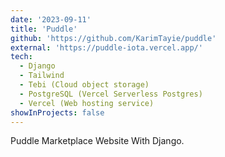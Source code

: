```yaml
---
date: '2023-09-11'
title: 'Puddle'
github: 'https://github.com/KarimTayie/puddle'
external: 'https://puddle-iota.vercel.app/'
tech:
  - Django
  - Tailwind
  - Tebi (Cloud object storage)
  - PostgreSQL (Vercel Serverless Postgres)
  - Vercel (Web hosting service)
showInProjects: false
---
```


Puddle Marketplace Website With Django.
